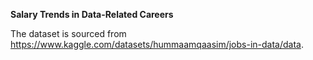 **Salary Trends in Data-Related Careers**

The dataset is sourced from https://www.kaggle.com/datasets/hummaamqaasim/jobs-in-data/data.
